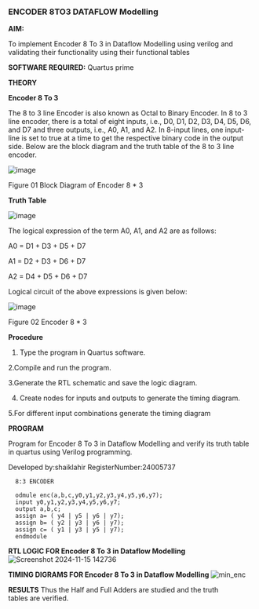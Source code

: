 ### ENCODER 8TO3 DATAFLOW Modelling

**AIM:**

To implement  Encoder 8 To 3 in Dataflow Modelling using verilog and validating their functionality using their functional tables

**SOFTWARE REQUIRED:** Quartus prime

**THEORY**

**Encoder 8 To 3**

The 8 to 3 line Encoder is also known as Octal to Binary Encoder. In 8 to 3 line encoder, there is a total of eight inputs, i.e., D0, D1, D2, D3, D4, D5, D6, and D7 and three outputs, i.e., A0, A1, and A2. In 8-input lines, one input-line is set to true at a time to get the respective binary code in the output side. Below are the block diagram and the truth table of the 8 to 3 line encoder.

![image](https://github.com/naavaneetha/ENCODER8TO3DATAFLOW/assets/154305477/0bc242c1-eb9e-4c47-afe5-30428470efc3)

Figure 01  Block Diagram of Encoder 8 * 3

**Truth Table**

![image](https://github.com/naavaneetha/ENCODER8TO3DATAFLOW/assets/154305477/35496b14-ae6e-4cd1-9abd-d6736b576575)

The logical expression of the term A0, A1, and A2 are as follows:

A0 = D1 + D3 + D5 + D7

A1 = D2 + D3 + D6 + D7

A2 = D4 + D5 + D6 + D7

Logical circuit of the above expressions is given below:

![image](https://github.com/naavaneetha/ENCODER8TO3DATAFLOW/assets/154305477/95acaee6-c873-4c75-89eb-ef09fb158053)

Figure 02  Encoder 8 * 3

**Procedure**
1. Type the program in Quartus software.

2.Compile and run the program.

3.Generate the RTL schematic and save the logic diagram.

4. Create nodes for inputs and outputs to generate the timing diagram.

5.For different input combinations generate the timing diagram

**PROGRAM**

Program for Encoder 8 To 3 in Dataflow Modelling and verify its truth table in quartus using Verilog programming. 

Developed by:shaiklahir RegisterNumber:24005737

      8:3 ENCODER
      
      odmule enc(a,b,c,y0,y1,y2,y3,y4,y5,y6,y7);
      input y0,y1,y2,y3,y4,y5,y6,y7;
      output a,b,c;
      assign a= ( y4 | y5 | y6 | y7);
      assign b= ( y2 | y3 | y6 | y7);
      assign c= ( y1 | y3 | y5 | y7);
      endmodule

**RTL LOGIC FOR Encoder 8 To 3 in Dataflow Modelling**
![Screenshot 2024-11-15 142736](https://github.com/user-attachments/assets/8759b4ed-5b77-49df-975e-ec565ed99677)

**TIMING DIGRAMS FOR Encoder 8 To 3 in Dataflow Modelling**
![min_enc](https://github.com/user-attachments/assets/612ebd1f-33f5-41ce-8c4c-add9b52fb8bd)

**RESULTS**
Thus the Half and Full Adders are studied and the truth tables are verified.




